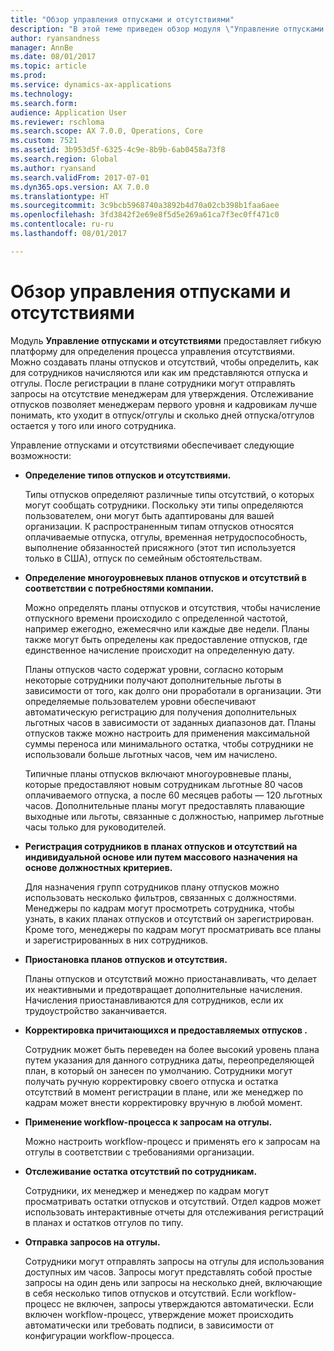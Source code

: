 ```yaml
---
title: "Обзор управления отпусками и отсутствиями"
description: "В этой теме приведен обзор модуля \"Управление отпусками и отсутствиями\" Этот модуль предоставляет гибкую платформу для определения процесса управления отсутствиями. Можно создавать планы отпусков и отсутствий, чтобы определить, как для сотрудников начисляются или как им представляются отпуска и отгулы."
author: ryansandness
manager: AnnBe
ms.date: 08/01/2017
ms.topic: article
ms.prod: 
ms.service: dynamics-ax-applications
ms.technology: 
ms.search.form: 
audience: Application User
ms.reviewer: rschloma
ms.search.scope: AX 7.0.0, Operations, Core
ms.custom: 7521
ms.assetid: 3b953d5f-6325-4c9e-8b9b-6ab0458a73f8
ms.search.region: Global
ms.author: ryansand
ms.search.validFrom: 2017-07-01
ms.dyn365.ops.version: AX 7.0.0
ms.translationtype: HT
ms.sourcegitcommit: 3c9bcb5968740a3892b4d70a02cb398b1faa6aee
ms.openlocfilehash: 3fd3842f2e69e8f5d5e269a61ca7f3ec0ff471c0
ms.contentlocale: ru-ru
ms.lasthandoff: 08/01/2017

---
```

# <a name="leave-and-absence-management-overview"></a>Обзор управления отпусками и отсутствиями

Модуль **Управление отпусками и отсутствиями** предоставляет гибкую платформу для определения процесса управления отсутствиями. Можно создавать планы отпусков и отсутствий, чтобы определить, как для сотрудников начисляются или как им представляются отпуска и отгулы. После регистрации в плане сотрудники могут отправлять запросы на отсутствие менеджерам для утверждения. Отслеживание отпусков позволяет менеджерам первого уровня и кадровикам лучше понимать, кто уходит в отпуск/отгулы и сколько дней отпуска/отгулов остается у того или иного сотрудника.  

Управление отпусками и отсутствиями обеспечивает следующие возможности: 

- **Определение типов отпусков и отсутствиями.**

    Типы отпусков определяют различные типы отсутствий, о которых могут сообщать сотрудники. Поскольку эти типы определяются пользователем, они могут быть адаптированы для вашей организации. К распространенным типам отпусков относятся оплачиваемые отпуска, отгулы, временная нетрудоспособность, выполнение обязанностей присяжного (этот тип используется только в США), отпуск по семейным обстоятельствам. 

- **Определение многоуровневых планов отпусков и отсутствий в соответствии с потребностями компании.**

    Можно определять планы отпусков и отсутствия, чтобы начисление отпускного времени происходило с определенной частотой, например ежегодно, ежемесячно или каждые две недели. Планы также могут быть определены как предоставление отпусков, где единственное начисление происходит на определенную дату. 

    Планы отпусков часто содержат уровни, согласно которым некоторые сотрудники получают дополнительные льготы в зависимости от того, как долго они проработали в организации. Эти определяемые пользователем уровни обеспечивают автоматическую регистрацию для получения дополнительных льготных часов в зависимости от заданных диапазонов дат. Планы отпусков также можно настроить для применения максимальной суммы переноса или минимального остатка, чтобы сотрудники не использовали больше льготных часов, чем им начислено. 

    Типичные планы отпусков включают многоуровневые планы, которые предоставляют новым сотрудникам льготные 80 часов оплачиваемого отпуска, а после 60 месяцев работы — 120 льготных часов. Дополнительные планы могут предоставлять плавающие выходные или льготы, связанные с должностью, например льготные часы только для руководителей.

- **Регистрация сотрудников в планах отпусков и отсутствий на индивидуальной основе или путем массового назначения на основе должностных критериев.**

    Для назначения групп сотрудников плану отпусков можно использовать несколько фильтров, связанных с должностями. Менеджеры по кадрам могут просмотреть сотрудника, чтобы узнать, в каких планах отпусков и отсутствий он зарегистрирован. Кроме того, менеджеры по кадрам могут просматривать все планы и зарегистрированных в них сотрудников.

- **Приостановка планов отпусков и отсутствия.**

    Планы отпусков и отсутствий можно приостанавливать, что делает их неактивными и предотвращает дополнительные начисления. Начисления приостанавливаются для сотрудников, если их трудоустройство заканчивается.  

- **Корректировка причитающихся и предоставляемых отпусков .**

    Сотрудник может быть переведен на более высокий уровень плана путем указания для данного сотрудника даты, переопределяющей план, в который он занесен по умолчанию. Сотрудники могут получать ручную корректировку своего отпуска и остатка отсутствий в момент регистрации в плане, или же менеджер по кадрам может внести корректировку вручную в любой момент. 

- **Применение workflow-процесса к запросам на отгулы.**

     Можно настроить workflow-процесс и применять его к запросам на отгулы в соответствии с требованиями организации.  

- **Отслеживание остатка отсутствий по сотрудникам.**

    Сотрудники, их менеджер и менеджер по кадрам могут просматривать остатки отпусков и отсутствий. Отдел кадров может использовать интерактивные отчеты для отслеживания регистраций в планах и остатков отгулов по типу. 

- **Отправка запросов на отгулы.**

    Сотрудники могут отправлять запросы на отгулы для использования доступных им часов. Запросы могут представлять собой простые запросы на один день или запросы на несколько дней, включающие в себя несколько типов отпусков и отсутствий. Если workflow-процесс не включен, запросы утверждаются автоматически. Если включен workflow-процесс, утверждение может происходить автоматически или требовать подписи, в зависимости от конфигурации workflow-процесса.


